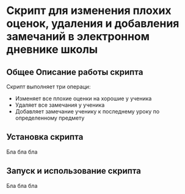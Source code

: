 # Скрипт для изменения плохих оценок, удаления и добавления замечаний в электронном дневнике школы

## Общее Описание работы скрипта

Скрипт выполняет три операци:
- Изменяет все плохие оценки на хорошие у ученика
- Удаляет все замечания у ученика
- Добавляет замечание ученику к последнему уроку по определенному предмету

## Установка скрипта

Бла бла бла

## Запуск и использование скрипта

Бла бла бла